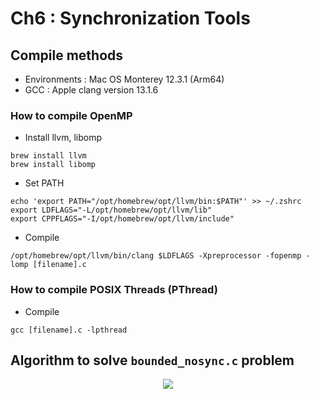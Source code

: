 # Ch6 : Synchronization Tools

## Compile methods

- Environments : Mac OS Monterey 12.3.1 (Arm64)
- GCC : Apple clang version 13.1.6

### How to compile OpenMP

- Install llvm, libomp
```
brew install llvm
brew install libomp
```

- Set PATH
```
echo 'export PATH="/opt/homebrew/opt/llvm/bin:$PATH"' >> ~/.zshrc
export LDFLAGS="-L/opt/homebrew/opt/llvm/lib"
export CPPFLAGS="-I/opt/homebrew/opt/llvm/include"
```

- Compile
```
/opt/homebrew/opt/llvm/bin/clang $LDFLAGS -Xpreprocessor -fopenmp -lomp [filename].c
```

### How to compile POSIX Threads (PThread)
- Compile
```
gcc [filename].c -lpthread
```

## Algorithm to solve `bounded_nosync.c` problem
<p align="center"><img src="./bounded_waiting_mutex_with_CAS.jpg" /></p>
